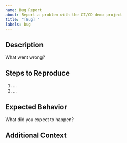 ```yaml
---
name: Bug Report
about: Report a problem with the CI/CD demo project
title: "[Bug] "
labels: bug
---
```


## Description

What went wrong?

## Steps to Reproduce

1. ...
2. ...

## Expected Behavior

What did you expect to happen?

## Additional Context
